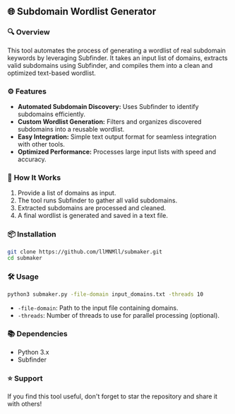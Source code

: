 ## 🌐 Subdomain Wordlist Generator

### 🔍 **Overview**
This tool automates the process of generating a wordlist of real subdomain keywords by leveraging Subfinder. It takes an input list of domains, extracts valid subdomains using Subfinder, and compiles them into a clean and optimized text-based wordlist.

### ⚙️ **Features**
- **Automated Subdomain Discovery:** Uses Subfinder to identify subdomains efficiently.
- **Custom Wordlist Generation:** Filters and organizes discovered subdomains into a reusable wordlist.
- **Easy Integration:** Simple text output format for seamless integration with other tools.
- **Optimized Performance:** Processes large input lists with speed and accuracy.

### 🚀 **How It Works**
1. Provide a list of domains as input.
2. The tool runs Subfinder to gather all valid subdomains.
3. Extracted subdomains are processed and cleaned.
4. A final wordlist is generated and saved in a text file.

### 📦 **Installation**
```bash
git clone https://github.com/llMNMll/submaker.git
cd submaker
```

### 🛠️ **Usage**
```bash
python3 submaker.py -file-domain input_domains.txt -threads 10
```
- `-file-domain`: Path to the input file containing domains.
- `-threads`: Number of threads to use for parallel processing (optional).

### 📚 **Dependencies**
- Python 3.x
- Subfinder

### ⭐ **Support**
If you find this tool useful, don't forget to star the repository and share it with others!

